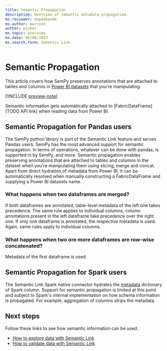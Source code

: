 ```yaml
---
title: Semantic Propagation
description: Overview of semantic metadata propagation.
ms.reviewer: mopeakande
ms.author: marcozo
author: eisber
ms.topic: overview 
ms.date: 06/06/2023
ms.search.form: Semantic Link
---
```


# Semantic Propagation

This article covers how SemPy preserves annotations that are attached to tables and columns in [Power BI datasets](/power-bi/connect-data/service-datasets-understand) that you're manipulating.

[!INCLUDE [preview-note](../includes/preview-note.md)]

Semantic information gets automatically attached to [FabricDataFrame](TODO API link) when reading data from Power BI.

## Semantic Propagation for Pandas users

The SemPy python library is part of the Semantic Link feature and serves Pandas users. SemPy has the most advanced support for semantic propagation.
In terms of operations, whatever can be done with pandas, is supported in by SemPy, and more.
Semantic propagation enables preserving annotations that are attached to tables and columns in the dataset when you're manipulating them using slicing, merge and concat.
Apart from direct hydration of metadata from Power BI, it can be automatically resolved when manually constructing a FabricDataFrame and supplying a Power BI datasets name.

### What happens when two dataframes are merged?

If both dataframes are annotated, table-level metadata of the left one takes precedence.
The same rule applies to individual columns, column annotations present in the left dataframe take precedence over the right one.
If only one dataframe is annotated, the respective metadata is used. Again, same rules apply to individual columns.

### What happens when two ore more dataframes are row-wise concatenated?

Metadata of the first dataframe is used.

<!-- ### What happens when dataframes are stacked and unstacked?

Unstack operation in pandas is used to move a level of index from row to column. Just like its counterpart stack, it is a useful operation to reshape the datacube. Multi-level indexes on rows and columns in pandas can be visualized as the dimensions of a datacube. Each level of the index corresponds to one dimension, and the dataframe itself is just a projection of this higher-dimensional cube onto two dimensions, with some dimensions being projected to the rows, and some dimensions being projected to the columns. The “unstack” operation moves a level from the rows to columns, while the “stack” operation does the opposite. Both operations just change the shape of the dataframe, but neither changes the nature of the underlying datacube -->

## Semantic Propagation for Spark users
The Semantic Link Spark native connector hydrates the [metadata](https://spark.apache.org/docs/3.3.2/api/python/reference/pyspark.sql/api/pyspark.sql.types.StructField.html#pyspark.sql.types.StructField) dictionary of Spark column.
Support for semantic propagation is limited at this point and subject to Spark's internal implementation on how schema information is propagated.
For example, aggregation of columns strips the metadata.

## Next steps
Follow these links to see how semantic information can be used.

- [How to explore data with Semantic Link](semantic-link-explore-data.md)
- [How to validate data with Semantic Link](semantic-link-validate-data.md)
